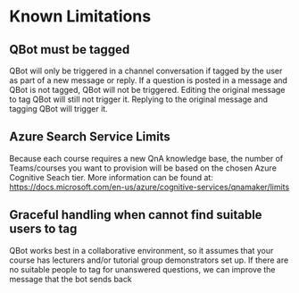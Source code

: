 # Known Limitations

## QBot must be tagged
QBot will only be triggered in a channel conversation if tagged by the user as part of a new message or reply. 
If a question is posted in a message and QBot is not tagged, QBot will not be triggered. Editing the original message to tag QBot will still not trigger it. Replying to the original message and tagging QBot will trigger it.

## Azure Search Service Limits
Because each course requires a new QnA knowledge base, the number of Teams/courses you want to provision will be based on the chosen Azure Cognitive Seach tier. More information can be found at: https://docs.microsoft.com/en-us/azure/cognitive-services/qnamaker/limits

## Graceful handling when cannot find suitable users to tag
QBot works best in a collaborative environment, so it assumes that your course has lecturers and/or tutorial group demonstrators set up. If there are no suitable people to tag for unanswered questions, we can improve the message that the bot sends back
